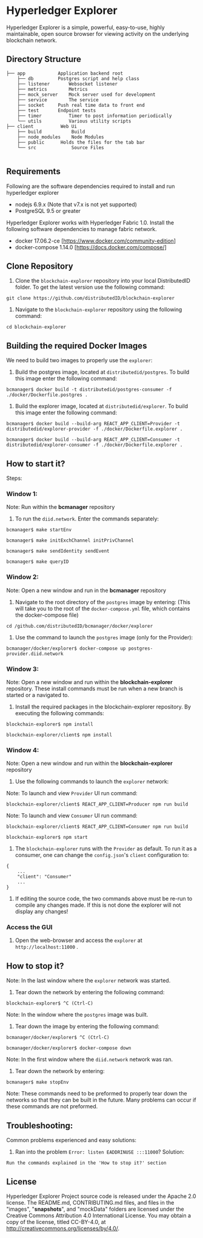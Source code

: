 Hyperledger Explorer
=======

Hyperledger Explorer is a simple, powerful, easy-to-use, highly maintainable, open source browser for viewing activity on the underlying blockchain network.

## Directory Structure
```
├── app            Application backend root
	├── db		   Postgres script and help class
	├── listener       Websocket listener
	├── metrics        Metrics
	├── mock_server	   Mock server used for development
	├── service        The service
	├── socket	   Push real time data to front end
	├── test	   Endpoint tests
	├── timer          Timer to post information periodically
	└── utils          Various utility scripts
├── client          Web Ui
	├── build           Build
	├── node_modules    Node Modules
	├── public	    Holds the files for the tab bar
	└── src             Source Files


```

## Requirements

Following are the software dependencies required to install and run hyperledger explorer
* nodejs 6.9.x (Note that v7.x is not yet supported)
* PostgreSQL 9.5 or greater

Hyperledger Explorer works with Hyperledger Fabric 1.0.  Install the following software dependencies to manage fabric network.
* docker 17.06.2-ce [https://www.docker.com/community-edition]
* docker-compose 1.14.0 [https://docs.docker.com/compose/]

## Clone Repository

1. Clone the `blockchain-explorer` repository into your local DistributedID folder. To get the latest version use the following command:

```
git clone https://github.com/distributedID/blockchain-explorer
```

1. Navigate to the `blockchain-explorer` repository using the following command:

```
cd blockchain-explorer
```

## Building the required Docker Images

We need to build two images to properly use the `explorer`:

1. Build the postgres image, located at `distributedid/postgres`. To build this image enter the following command:

```
bcmanager$ docker build -t distributedid/postgres-consumer -f ./docker/Dockerfile.postgres .
```

1.  Build the explorer image, located at `distributedid/explorer`. To build this image enter the following command:

```
bcmanager$ docker build --build-arg REACT_APP_CLIENT=Provider -t distributedid/explorer-provider -f ./docker/Dockerfile.explorer .
```
```
bcmanager$ docker build --build-arg REACT_APP_CLIENT=Consumer -t distributedid/explorer-consumer -f ./docker/Dockerfile.explorer .

```

## How to start it?

Steps:

### Window 1:

Note: Run within the __bcmanager__ repository

1. To run the `diid.network`. Enter the commands separately:

```
bcmanager$ make startEnv
```
```
bcmanager$ make initExchChannel initPrivChannel
```
```
bcmanager$ make sendIdentity sendEvent
```
```
bcmanager$ make queryID
```

### Window 2:

Note: Open a new window and run in the __bcmanager__ repository

1. Navigate to the root directory of the `postgres` image by entering:
(This will take you to the root of the `docker-compose.yml` file, which contains the docker-compose file)

```
cd /github.com/distributedID/bcmanager/docker/explorer
```

1. Use the command to launch the `postgres` image (only for the Provider):

```
bcmanager/docker/explorer$ docker-compose up postgres-provider.diid.network
```

### Window 3:

Note: Open a new window and run within the __blockchain-explorer__ repository. These install commands must be run when a new branch is started or a navigated to.

1. Install the required packages in the blockchain-explorer repository. By executing the following commands:

```
blockchain-explorer$ npm install
```
```
blockchain-explorer/client$ npm install
```

### Window 4:

Note: Open a new window and run within the __blockchain-explorer__ repository

1. Use the following commands to launch the `explorer` network:

Note: To launch and view `Provider` UI run command:
```
blockchain-explorer/client$ REACT_APP_CLIENT=Producer npm run build
```
Note: To launch and view `Consumer` UI run command:
```
blockchain-explorer/client$ REACT_APP_CLIENT=Consumer npm run build
```

```
blockchain-explorer$ npm start
```


1. The `blockchain-explorer` runs with the `Provider` as default. To run it as a consumer, one can change the `config.json`'s `client` configuration to:
```
{
	...
	"client": "Consumer"
	...
}
```

1. If editing the source code, the two commands above must be re-run to compile any changes made. If this is not done the explorer will not display any changes!

### Access the GUI

1. Open the web-browser and access the `explorer` at `http://localhost:11000` .


## How to stop it?

Note: In the last window where the `explorer` network was started.

1. Tear down the network by entering the following command:
```
blockchain-explorer$ ^C (Ctrl-C)
```

Note: In the window where the `postgres` image was built.

1. Tear down the image by entering the following command:

```
bcmanager/docker/explorer$ ^C (Ctrl-C)
```
```
bcmanager/docker/explorer$ docker-compose down
```

Note: In the first window where the `diid.network` network was ran.

1. Tear down the network by entering:

```
bcmanager$ make stopEnv
```

Note: These commands need to be preformed to properly tear down the networks so that they can be built in the future. Many problems can occur if these commands are not preformed.


## Troubleshooting:
Common problems experienced and easy solutions:

1. Ran into the problem `Error: listen EADDRINUSE :::11000`? Solution:
```
Run the commands explained in the 'How to stop it?' section
```


## License

Hyperledger Explorer Project source code is released under the Apache 2.0 license. The README.md, CONTRIBUTING.md files, and files in the "images", "__snapshots__", and "mockData" folders are licensed under the Creative Commons Attribution 4.0 International License. You may obtain a copy of the license, titled CC-BY-4.0, at http://creativecommons.org/licenses/by/4.0/.
